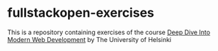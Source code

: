 # fullstackopen-exercises
This is a repository containing exercises of the course [Deep Dive Into Modern Web Development](https://fullstackopen.com/en/) by The University of Helsinki

